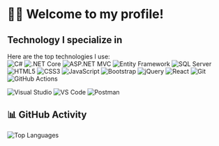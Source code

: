 # 🙋‍♂️ Welcome to my profile!

## Technology I specialize in
Here are the top technologies I use: </br>
<img alt="C#" src="https://img.shields.io/badge/-CSharp-239120?style=flat-square&logo=c-sharp&logoColor=white" /> <img alt=".NET Core" src="https://img.shields.io/badge/-.NET_Core-5C2D91?style=flat-square&logo=.net&logoColor=white" /> <img alt="ASP.NET MVC" src="https://img.shields.io/badge/-ASP.NET_MVC-512BD4?style=flat-square&logo=dotnet&logoColor=white" /> <img alt="Entity Framework" src="https://img.shields.io/badge/-Entity_Framework-68217A?style=flat-square&logo=entity-framework&logoColor=white" /> <img alt="SQL Server" src="https://img.shields.io/badge/-SQL_Server-CC2927?style=flat-square&logo=microsoft-sql-server&logoColor=white" /> <img alt="HTML5" src="https://img.shields.io/badge/-HTML5-E34F26?style=flat-square&logo=html5&logoColor=white" /> <img alt="CSS3" src="https://img.shields.io/badge/-CSS3-1572B6?style=flat-square&logo=css3&logoColor=white" /> <img alt="JavaScript" src="https://img.shields.io/badge/-JavaScript-F7DF1C?style=flat-square&logo=javascript&logoColor=black" /> <img alt="Bootstrap" src="https://img.shields.io/badge/-Bootstrap-7952B3?style=flat-square&logo=bootstrap&logoColor=white" /> <img alt="jQuery" src="https://img.shields.io/badge/-jQuery-0769AD?style=flat-square&logo=jquery&logoColor=white" /> <img alt="React" src="https://img.shields.io/badge/-React-45b8d8?style=flat-square&logo=react&logoColor=white" /> <img alt="Git" src="https://img.shields.io/badge/-Git-F05032?style=flat-square&logo=git&logoColor=white" /> <img alt="GitHub Actions" src="https://img.shields.io/badge/-GitHub_Actions-2088FF?style=flat-square&logo=github-actions&logoColor=white" />
 <!-- <img alt="Docker" src="https://img.shields.io/badge/-Docker-46a2f1?style=flat-square&logo=docker&logoColor=white" /> -->

<img alt="Visual Studio" src="https://img.shields.io/badge/-Visual_Studio-5C2D91?style=flat-square&logo=visual-studio&logoColor=white" /> <img alt="VS Code" src="https://img.shields.io/badge/-VS_Code-007ACC?style=flat-square&logo=visual-studio-code&logoColor=white" /> <img alt="Postman" src="https://img.shields.io/badge/-Postman-FF6C37?style=flat-square&logo=postman&logoColor=white" />

## 📊 GitHub Activity


![Top Languages](https://github-readme-stats.vercel.app/api/top-langs/?username=Akhii0707&layout=compact&theme=radical)
